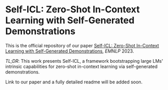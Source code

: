 # Self-ICL: Zero-Shot In-Context Learning with Self-Generated Demonstrations

This is the official repository of our paper [Self-ICL: Zero-Shot In-Context Learning with Self-Generated Demonstrations](), *EMNLP* 2023.

*TL;DR*: This work presents Self-ICL, a framework bootstrapping large LMs' intrinsic capabilities for zero-shot in-context learning via self-generated demonstrations.

Link to our paper and a fully detailed readme will be added soon.
